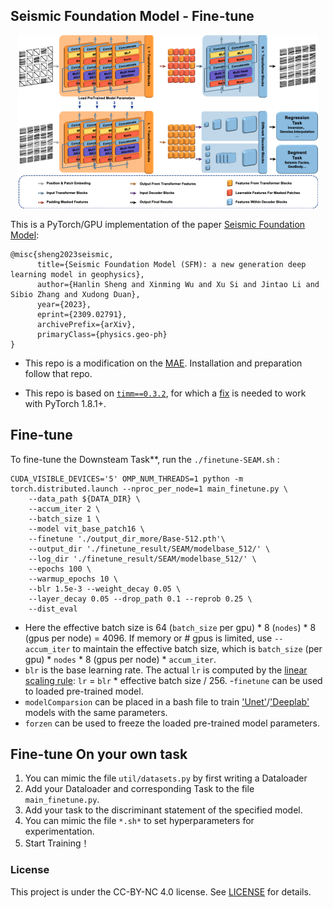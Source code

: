 ## Seismic Foundation Model - Fine-tune

<p align="center">
  <img src="../assert/Network.png" width="480">
</p>

This is a PyTorch/GPU implementation of the paper [Seismic Foundation Model](https://arxiv.org/abs/2111.06377):
```
@misc{sheng2023seismic,
      title={Seismic Foundation Model (SFM): a new generation deep learning model in geophysics}, 
      author={Hanlin Sheng and Xinming Wu and Xu Si and Jintao Li and Sibio Zhang and Xudong Duan},
      year={2023},
      eprint={2309.02791},
      archivePrefix={arXiv},
      primaryClass={physics.geo-ph}
}
```
* This repo is a modification on the [MAE](https://github.com/facebookresearch/mae). Installation and preparation follow that repo.

* This repo is based on [`timm==0.3.2`](https://github.com/rwightman/pytorch-image-models), for which a [fix](https://github.com/rwightman/pytorch-image-models/issues/420#issuecomment-776459842) is needed to work with PyTorch 1.8.1+.


## Fine-tune

To fine-tune the Downsteam Task**, run the ```./finetune-SEAM.sh``` :
```
CUDA_VISIBLE_DEVICES='5' OMP_NUM_THREADS=1 python -m torch.distributed.launch --nproc_per_node=1 main_finetune.py \
    --data_path ${DATA_DIR} \
    --accum_iter 2 \
    --batch_size 1 \
    --model vit_base_patch16 \
    --finetune './output_dir_more/Base-512.pth'\
    --output_dir './finetune_result/SEAM/modelbase_512/' \
    --log_dir './finetune_result/SEAM/modelbase_512/' \
    --epochs 100 \
    --warmup_epochs 10 \
    --blr 1.5e-3 --weight_decay 0.05 \
    --layer_decay 0.05 --drop_path 0.1 --reprob 0.25 \
    --dist_eval
```
- Here the effective batch size is 64 (`batch_size` per gpu) * 8 (`nodes`) * 8 (gpus per node) = 4096. If memory or # gpus is limited, use `--accum_iter` to maintain the effective batch size, which is `batch_size` (per gpu) * `nodes` * 8 (gpus per node) * `accum_iter`.
- `blr` is the base learning rate. The actual `lr` is computed by the [linear scaling rule](https://arxiv.org/abs/1706.02677): `lr` = `blr` * effective batch size / 256.
-`finetune` can be used to loaded pre-trained model.
- `modelComparsion` can be placed in a bash file to train ['Unet'](https://github.com/bigmb/Unet-Segmentation-Pytorch-Nest-of-Unets)/['Deeplab'](https://github.com/jfzhang95/pytorch-deeplab-xception) models with the same parameters. 
- `forzen` can be used to freeze the loaded pre-trained model parameters.

## Fine-tune On your own task

1. You can mimic the file `util/datasets.py` by first writing a Dataloader
2. Add your Dataloader and corresponding Task to the file `main_finetune.py`.
3. Add your task to the discriminant statement of the specified model.
4. You can mimic the file `*.sh*` to set hyperparameters for experimentation.
5. Start Training！



### License

This project is under the CC-BY-NC 4.0 license. See [LICENSE](LICENSE) for details.
